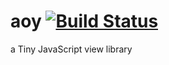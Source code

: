 # aoy [![Build Status](https://travis-ci.org/tychio/dialog.png?branch=master)](https://travis-ci.org/tychio/dialog)
a Tiny JavaScript view library
